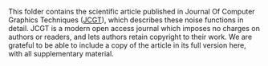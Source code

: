 This folder contains the scientific article published in Journal Of Computer Graphics Techniques ([JCGT](http://jcgt.org/published/0011/01/02/)), which describes these noise functions in detail. JCGT is a modern open access journal which imposes no charges on authors or readers, and lets authors retain copyright to their work. We are grateful to be able to include a copy of the article in its full version here, with all supplementary material.
